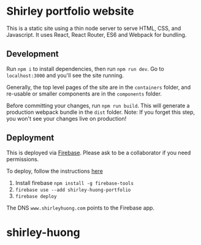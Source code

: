 # Shirley portfolio website

This is a static site using a thin node server to serve HTML, CSS, and Javascript. It uses React, React Router, ES6 and Webpack for bundling.

## Development

Run `npm i` to install dependencies, then run `npm run dev`. Go to `localhost:3000` and you'll see the site running.

Generally, the top level pages of the site are in the `containers` folder, and re-usable or smaller components are in the `components` folder.

Before committing your changes, run `npm run build`. This will generate a production webpack bundle in the `dist` folder. Note: If you forget this step, you won't see your changes live on production!

## Deployment

This is deployed via [Firebase](https://console.firebase.google.com/u/0/project/shirley-huong-portfolio/hosting). Please ask to be a collaborator if you need permissions.

To deploy, follow the instructions [here](https://firebase.google.com/docs/hosting/deploying)
1. Install firebase `npm install -g firebase-tools`
2. `firebase use --add shirley-huong-portfolio`
3. `firebase deploy`

The DNS `www.shirleyhuong.com` points to the Firebase app.  
# shirley-huong
